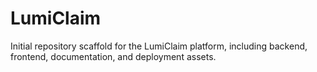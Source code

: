 # LumiClaim

Initial repository scaffold for the LumiClaim platform, including backend, frontend, documentation, and deployment assets.
